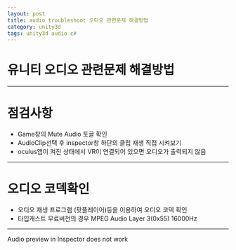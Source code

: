 ```yaml
---
layout: post
title: audio troubleshoot 오디오 관련문제 해결방법
category: unity3d
tags: unity3d audio c#
---
```

# 유니티 오디오 관련문제 해결방법

---

# 점검사항
* Game창의 Mute Audio 토글 확인
* AudioClip선택 후 inspector창 하단의 클립 재생 직접 시켜보기
* oculus앱이 켜진 상태에서 VR이 연결되어 있으면 오디오가 출력되지 않음

---

# 오디오 코덱확인
* 오디오 재생 프로그램 (팟플레이어)등을 이용하여 오디오 코덱 확인
* 타입캐스트 무료버전의 경우 MPEG Audio Layer 3(0x55) 16000Hz

---
Audio preview in Inspector does not work
